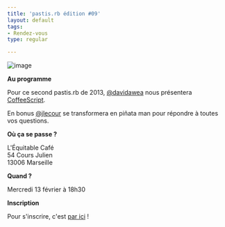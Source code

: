 ```yaml
---
title: 'pastis.rb édition #09'
layout: default
tags:
- Rendez-vous
type: regular

---
```

<p><img src="http://media.tumblr.com/6b213ef260f08a9d817193950a0d2037/tumblr_inline_mhsn4kBohY1qz4rgp.jpg" alt="image" /></p>
<p><b>Au programme</b></p>
<p>Pour ce second pastis.rb de 2013, <a href="https://twitter.com/davidawea">@davidawea</a> nous présentera  <a href="https://github.com/jashkenas/coffee-script">CoffeeScript</a>.</p>
<p>En bonus <a href="https://twitter.com/jlecour">@jlecour</a> se transformera en piñata man pour répondre à toutes vos questions.</p>
<p><b>Où ça se passe ?</b></p>
<p>L'Équitable Café<br />
54 Cours Julien<br />
13006 Marseille</p>
<p><b>Quand ?</b></p>
<p>Mercredi 13 février à 18h30</p>
<p><b>Inscription</b></p>
<p>Pour s'inscrire, c'est <a href="http://doodle.com/zwbgg7m5mkc3v8b4">par ici</a> !</p>
